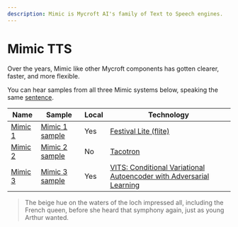 ```yaml
---
description: Mimic is Mycroft AI's family of Text to Speech engines.
---
```


# Mimic TTS

Over the years, Mimic like other Mycroft components has gotten clearer, faster, and more flexible.

You can hear samples from all three Mimic systems below, speaking the same [sentence](https://clagnut.com/blog/2380/#English\_phonetic\_pangrams).

| Name                          | Sample                                                                              | Local | Technology                                                                                                  |
| ----------------------------- | ----------------------------------------------------------------------------------- | ----- | ----------------------------------------------------------------------------------------------------------- |
| [Mimic 1](../mimic-overview/) | [Mimic 1 sample](https://mycroft.ai/wp-content/uploads/2022/04/mimic1\_pangram.wav) | Yes   | [Festival Lite (flite)](http://www.festvox.org/flite)                                                       |
| [Mimic 2](mimic-2.md)         | [Mimic 2 sample](https://mycroft.ai/wp-content/uploads/2022/04/mimic2\_pangram.wav) | No    | [Tacotron](https://github.com/keithito/tacotron)                                                            |
| [Mimic 3](mimic-3.md)         | [Mimic 3 sample](https://mycroft.ai/wp-content/uploads/2022/04/mimic3\_pangram.wav) | Yes   | [VITS: Conditional Variational Autoencoder with Adversarial Learning](https://github.com/jaywalnut310/vits) |

> The beige hue on the waters of the loch impressed all, including the French queen, before she heard that symphony again, just as young Arthur wanted.
